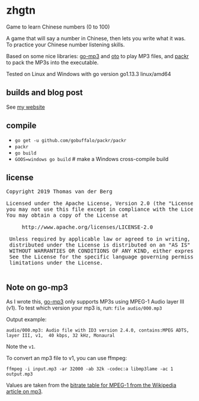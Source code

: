 # zhgtn
Game to learn Chinese numbers (0 to 100)


A game that will say a number in Chinese, then lets you write what it was. To practice your Chinese number listening skills.

Based on some nice libraries: [go-mp3](github.com/hajimehoshi/go-mp3) and [oto](github.com/hajimehoshi/oto) to play MP3 files,
and [packr](https://github.com/gobuffalo/packr) to pack the MP3s into the executable.

Tested on Linux and Windows with go version go1.13.3 linux/amd64

## builds and blog post

See [my website](https://www.thomasvanderberg.nl/blog/chinese-number-listening-game/)

## compile

 - `go get -u github.com/gobuffalo/packr/packr`
 - `packr`
 - `go build`
 - `GOOS=windows go build` # make a Windows cross-compile build

## license

<pre>
Copyright 2019 Thomas van der Berg

Licensed under the Apache License, Version 2.0 (the "License");
you may not use this file except in compliance with the License.
You may obtain a copy of the License at

     http://www.apache.org/licenses/LICENSE-2.0

 Unless required by applicable law or agreed to in writing, software
 distributed under the License is distributed on an "AS IS" BASIS,
 WITHOUT WARRANTIES OR CONDITIONS OF ANY KIND, either express or implied.
 See the License for the specific language governing permissions and
 limitations under the License.
 </pre>
 
 ## Note on go-mp3
 
As I wrote this, [go-mp3](github.com/hajimehoshi/go-mp3) only supports MP3s using MPEG-1 Audio layer III (v1). To test which version
your mp3 is, run: `file audio/000.mp3`

Output example:
```
audio/000.mp3: Audio file with ID3 version 2.4.0, contains:MPEG ADTS, layer III, v1,  40 kbps, 32 kHz, Monaural
```
Note the `v1`.

To convert an mp3 file to v1, you can use ffmpeg:
```
ffmpeg -i input.mp3 -ar 32000 -ab 32k -codec:a libmp3lame -ac 1 output.mp3
```
Values are taken from the [bitrate table for MPEG-1 from the Wikipedia article on mp3](https://en.wikipedia.org/wiki/MP3#Bit_rate).
